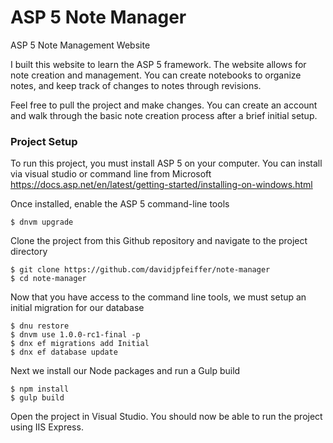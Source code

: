 # ASP 5 Note Manager
ASP 5 Note Management Website

I built this website to learn the ASP 5 framework. The website allows for note creation and management. You can create notebooks to organize notes, and keep track of changes to notes through revisions.

Feel free to pull the project and make changes. You can create an account and walk through the basic note creation process after a brief initial setup.

### Project Setup

To run this project, you must install ASP 5 on your computer. You can install via visual studio or command line from Microsoft https://docs.asp.net/en/latest/getting-started/installing-on-windows.html

Once installed, enable the ASP 5 command-line tools

```
$ dnvm upgrade
```

Clone the project from this Github repository and navigate to the project directory

```
$ git clone https://github.com/davidjpfeiffer/note-manager
$ cd note-manager
```

Now that you have access to the command line tools, we must setup an initial migration for our database

```
$ dnu restore
$ dnvm use 1.0.0-rc1-final -p
$ dnx ef migrations add Initial
$ dnx ef database update
```

Next we install our Node packages and run a Gulp build

```
$ npm install
$ gulp build
```

Open the project in Visual Studio. You should now be able to run the project using IIS Express.
